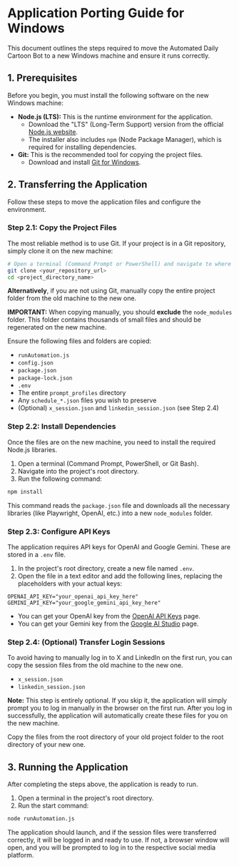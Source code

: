 # Application Porting Guide for Windows

This document outlines the steps required to move the Automated Daily Cartoon Bot to a new Windows machine and ensure it runs correctly.

## 1. Prerequisites

Before you begin, you must install the following software on the new Windows machine:

*   **Node.js (LTS):** This is the runtime environment for the application.
    *   Download the "LTS" (Long-Term Support) version from the official [Node.js website](https://nodejs.org/).
    *   The installer also includes `npm` (Node Package Manager), which is required for installing dependencies.
*   **Git:** This is the recommended tool for copying the project files.
    *   Download and install [Git for Windows](https://git-scm.com/download/win).

## 2. Transferring the Application

Follow these steps to move the application files and configure the environment.

### Step 2.1: Copy the Project Files

The most reliable method is to use Git. If your project is in a Git repository, simply clone it on the new machine:

```bash
# Open a terminal (Command Prompt or PowerShell) and navigate to where you want to store the project
git clone <your_repository_url>
cd <project_directory_name>
```

**Alternatively**, if you are not using Git, manually copy the entire project folder from the old machine to the new one.

**IMPORTANT:** When copying manually, you should **exclude** the `node_modules` folder. This folder contains thousands of small files and should be regenerated on the new machine.

Ensure the following files and folders are copied:
- `runAutomation.js`
- `config.json`
- `package.json`
- `package-lock.json`
- `.env`
- The entire `prompt_profiles` directory
- Any `schedule_*.json` files you wish to preserve
- (Optional) `x_session.json` and `linkedin_session.json` (see Step 2.4)

### Step 2.2: Install Dependencies

Once the files are on the new machine, you need to install the required Node.js libraries.

1.  Open a terminal (Command Prompt, PowerShell, or Git Bash).
2.  Navigate into the project's root directory.
3.  Run the following command:

```bash
npm install
```
This command reads the `package.json` file and downloads all the necessary libraries (like Playwright, OpenAI, etc.) into a new `node_modules` folder.

### Step 2.3: Configure API Keys

The application requires API keys for OpenAI and Google Gemini. These are stored in a `.env` file.

1.  In the project's root directory, create a new file named `.env`.
2.  Open the file in a text editor and add the following lines, replacing the placeholders with your actual keys:

```
OPENAI_API_KEY="your_openai_api_key_here"
GEMINI_API_KEY="your_google_gemini_api_key_here"
```
*   You can get your OpenAI key from the [OpenAI API Keys](https://platform.openai.com/api-keys) page.
*   You can get your Gemini key from the [Google AI Studio](https://aistudio.google.com/app/apikey) page.

### Step 2.4: (Optional) Transfer Login Sessions

To avoid having to manually log in to X and LinkedIn on the first run, you can copy the session files from the old machine to the new one.

- `x_session.json`
- `linkedin_session.json`

**Note:** This step is entirely optional. If you skip it, the application will simply prompt you to log in manually in the browser on the first run. After you log in successfully, the application will automatically create these files for you on the new machine.

Copy the files from the root directory of your old project folder to the root directory of your new one.

## 3. Running the Application

After completing the steps above, the application is ready to run.

1.  Open a terminal in the project's root directory.
2.  Run the start command:

```bash
node runAutomation.js
```

The application should launch, and if the session files were transferred correctly, it will be logged in and ready to use. If not, a browser window will open, and you will be prompted to log in to the respective social media platform.
